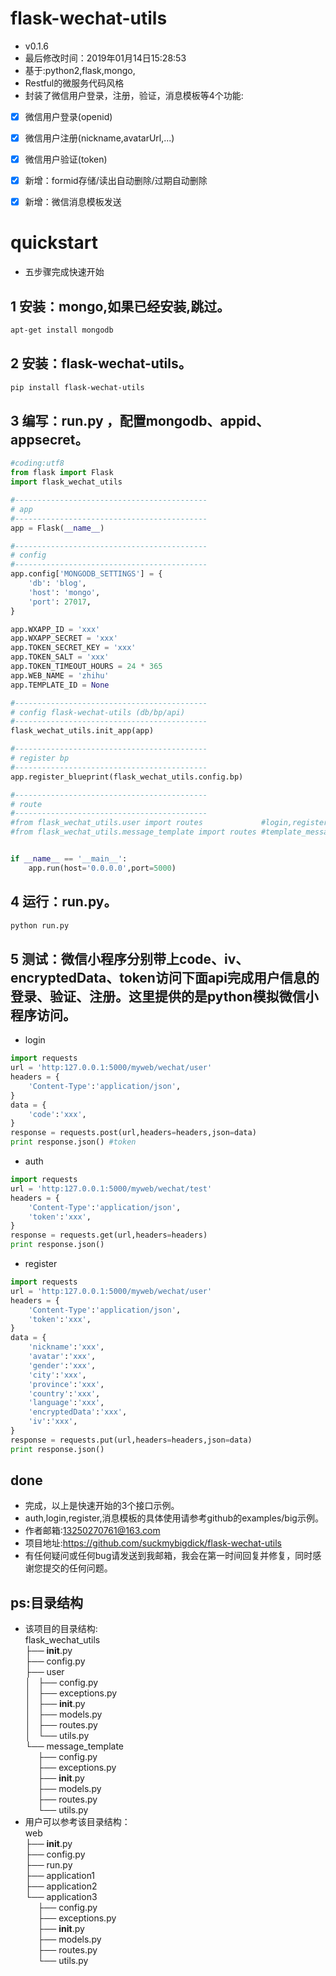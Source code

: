 
flask-wechat-utils
===================
* v0.1.6
* 最后修改时间：2019年01月14日15:28:53
* 基于:python2,flask,mongo,
* Restful的微服务代码风格
* 封装了微信用户登录，注册，验证，消息模板等4个功能:
- [x] 微信用户登录(openid)
- [x] 微信用户注册(nickname,avatarUrl,...)
- [x] 微信用户验证(token)
- [x] 新增：formid存储/读出自动删除/过期自动删除
- [x] 新增：微信消息模板发送




quickstart
===================
* 五步骤完成快速开始

1 安装：mongo,如果已经安装,跳过。
-------------------
```bash
apt-get install mongodb
```

2 安装：flask-wechat-utils。
-------------------
```bash
pip install flask-wechat-utils
```

3 编写：run.py ，配置mongodb、appid、appsecret。
-------------------
```python
#coding:utf8
from flask import Flask
import flask_wechat_utils

#-------------------------------------------
# app
#-------------------------------------------
app = Flask(__name__)

#-------------------------------------------
# config
#-------------------------------------------
app.config['MONGODB_SETTINGS'] = {
	'db': 'blog',
	'host': 'mongo',
	'port': 27017,
}

app.WXAPP_ID = 'xxx'
app.WXAPP_SECRET = 'xxx'
app.TOKEN_SECRET_KEY = 'xxx'
app.TOKEN_SALT = 'xxx'
app.TOKEN_TIMEOUT_HOURS = 24 * 365
app.WEB_NAME = 'zhihu'
app.TEMPLATE_ID = None

#-------------------------------------------
# config flask-wechat-utils (db/bp/api)
#-------------------------------------------
flask_wechat_utils.init_app(app)

#-------------------------------------------
# register bp
#-------------------------------------------
app.register_blueprint(flask_wechat_utils.config.bp)

#-------------------------------------------
# route
#-------------------------------------------
#from flask_wechat_utils.user import routes				#login,register,auth，是本库的路由
#from flask_wechat_utils.message_template import routes	#template_message，是本库的路由


if __name__ == '__main__':
	app.run(host='0.0.0.0',port=5000)

```

4 运行：run.py。
-------------------
```bash
python run.py
```

5 测试：微信小程序分别带上code、iv、encryptedData、token访问下面api完成用户信息的登录、验证、注册。这里提供的是python模拟微信小程序访问。
-------------------
* login
```python
import requests
url = 'http:127.0.0.1:5000/myweb/wechat/user'
headers = {
	'Content-Type':'application/json',
}
data = {
	'code':'xxx',
}
response = requests.post(url,headers=headers,json=data)
print response.json() #token
```

* auth
```python
import requests
url = 'http:127.0.0.1:5000/myweb/wechat/test'
headers = {
	'Content-Type':'application/json',
	'token':'xxx',
}
response = requests.get(url,headers=headers)
print response.json()
```

* register
```python
import requests
url = 'http:127.0.0.1:5000/myweb/wechat/user'
headers = {
	'Content-Type':'application/json',
	'token':'xxx',
}
data = {
	'nickname':'xxx',
	'avatar':'xxx',
	'gender':'xxx',
	'city':'xxx',
	'province':'xxx',
	'country':'xxx',
	'language':'xxx',
	'encryptedData':'xxx',
	'iv':'xxx',
}
response = requests.put(url,headers=headers,json=data)
print response.json()
```

done
-------------------
* 完成，以上是快速开始的3个接口示例。
* auth,login,register,消息模板的具体使用请参考github的examples/big示例。
* 作者邮箱:13250270761@163.com
* 项目地址:https://github.com/suckmybigdick/flask-wechat-utils
* 有任何疑问或任何bug请发送到我邮箱，我会在第一时间回复并修复，同时感谢您提交的任何问题。

ps:目录结构
-------------------
* 该项目的目录结构:  
flask_wechat_utils  
├── __init__.py  
├── config.py  
├── user  
│   ├── config.py  
│   ├── exceptions.py  
│   ├── __init__.py  
│   ├── models.py  
│   ├── routes.py  
│   └── utils.py  
└── message_template  
     ├── config.py  
     ├── exceptions.py  
     ├── __init__.py  
     ├── models.py  
     ├── routes.py  
     └── utils.py  
* 用户可以参考该目录结构：  
web  
├── __init__.py  
├── config.py  
├── run.py  
├── application1  
├── application2  
└── application3  
     ├── config.py  
     ├── exceptions.py  
     ├── __init__.py  
     ├── models.py  
     ├── routes.py  
     └── utils.py  
